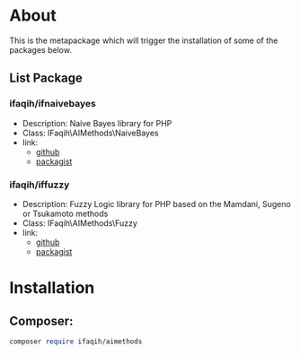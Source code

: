 # About

This is the metapackage which will trigger the installation of some of the packages below.

## List Package

### ifaqih/ifnaivebayes

- Description: Naive Bayes library for PHP
- Class: IFaqih\AIMethods\NaiveBayes
- link:
  - [github](https://github.com/ifaqih/IFNaiveBayes)
  - [packagist](https://packagist.org/packages/ifaqih/ifnaivebayes)

### ifaqih/iffuzzy

- Description: Fuzzy Logic library for PHP based on the Mamdani, Sugeno or Tsukamoto methods
- Class: IFaqih\AIMethods\Fuzzy
- link:
  - [github](https://github.com/ifaqih/IFFuzzy)
  - [packagist](https://packagist.org/packages/ifaqih/iffuzzy)

# Installation

## Composer:

```ruby
composer require ifaqih/aimethods
```
